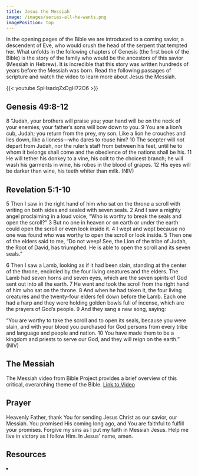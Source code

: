 ```yaml
---
title: Jesus the Messiah
image: /images/series-all-he-wants.png
imagePosition: top
---
```


In the opening pages of the Bible we are introduced to a coming savior, a descendent of Eve, who would crush the head of the serpent that tempted her. What unfolds in the following chapters of Genesis (the first book of the Bible) is the story of the family who would be the ancestors of this savior (Messiah in Hebrew). It is incredible that this story was written hundreds of years before the Messiah was born. Read the following passages of scripture and watch the video to learn more about Jesus the Messiah.

{{< youtube SpHsadqZxDgH72O6 >}}

## Genesis 49:8-12

8 “Judah, your brothers will praise you;
    your hand will be on the neck of your enemies;
    your father’s sons will bow down to you.
9 You are a lion’s cub, Judah;
    you return from the prey, my son.
Like a lion he crouches and lies down,
    like a lioness—who dares to rouse him?
10 The scepter will not depart from Judah,
    nor the ruler’s staff from between his feet,
until he to whom it belongs shall come
    and the obedience of the nations shall be his.
11 He will tether his donkey to a vine,
    his colt to the choicest branch;
he will wash his garments in wine,
    his robes in the blood of grapes.
12 His eyes will be darker than wine,
    his teeth whiter than milk. (NIV)

## Revelation 5:1-10

5 Then I saw in the right hand of him who sat on the throne a scroll with writing on both sides and sealed with seven seals. 2 And I saw a mighty angel proclaiming in a loud voice, “Who is worthy to break the seals and open the scroll?” 3 But no one in heaven or on earth or under the earth could open the scroll or even look inside it. 4 I wept and wept because no one was found who was worthy to open the scroll or look inside. 5 Then one of the elders said to me, “Do not weep! See, the Lion of the tribe of Judah, the Root of David, has triumphed. He is able to open the scroll and its seven seals.”

6 Then I saw a Lamb, looking as if it had been slain, standing at the center of the throne, encircled by the four living creatures and the elders. The Lamb had seven horns and seven eyes, which are the seven spirits of God sent out into all the earth. 7 He went and took the scroll from the right hand of him who sat on the throne. 8 And when he had taken it, the four living creatures and the twenty-four elders fell down before the Lamb. Each one had a harp and they were holding golden bowls full of incense, which are the prayers of God’s people. 9 And they sang a new song, saying:

“You are worthy to take the scroll
    and to open its seals,
because you were slain,
    and with your blood you purchased for God
    persons from every tribe and language and people and nation.
10 You have made them to be a kingdom and priests to serve our God,
    and they will reign on the earth.” (NIV)

## The Messiah 

The Messiah video from Bible Project provides a brief overview of this critical, overarching theme of the Bible.
<a href="https://bibleproject.com/explore/video/messiah/
" class="btn btn--primary">Link to Video</a>

## Prayer

Heavenly Father, thank You for sending Jesus Christ as our savior, our Messiah. You promised His coming long ago, and You are faithful to fulfill your promises. Forgive my sins as I put my faith in Messiah Jesus. Help me live in victory as I follow Him. In Jesus' name, amen.

## Resources

<li>
